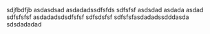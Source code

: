 sdjfbdfjb
asdasdsad
asdadadssdfsfds
sdfsfsf
asdsdad
asdada
asdad
sdfsfsfsf
asdadadsdsdfsfsf
sdfsdsfsf
sdfsfsfasdadadssdddasda
sdsdadadad
